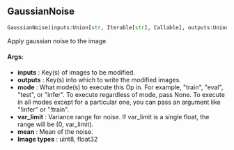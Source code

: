 ## GaussianNoise
```python
GaussianNoise(inputs:Union[str, Iterable[str], Callable], outputs:Union[str, Iterable[str]], mode:Union[NoneType, str, Iterable[str]]=None, var_limit:Union[float, Tuple[float, float]]=(10.0, 50.0), mean:float=0.0)
```
Apply gaussian noise to the image



#### Args:

* **inputs** :  Key(s) of images to be modified.
* **outputs** :  Key(s) into which to write the modified images.
* **mode** :  What mode(s) to execute this Op in. For example, "train", "eval", "test", or "infer". To execute            regardless of mode, pass None. To execute in all modes except for a particular one, you can pass an argument            like "!infer" or "!train".
* **var_limit** :  Variance range for noise. If var_limit is a single float, the range will be (0, var_limit).
* **mean** :  Mean of the noise.
* **Image types** :         uint8, float32    